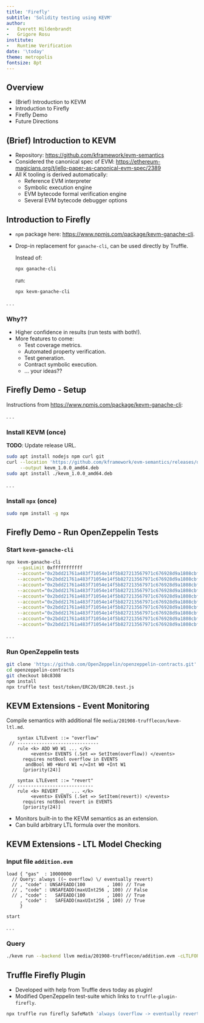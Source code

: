 ```yaml
---
title: 'Firefly'
subtitle: 'Solidity testing using KEVM'
author:
-   Everett Hildenbrandt
-   Grigore Rosu
institute:
-   Runtime Verification
date: '\today'
theme: metropolis
fontsize: 8pt
---
```


Overview
--------

-   (Brief) Introduction to KEVM
-   Introduction to Firefly
-   Firefly Demo
-   Future Directions

(Brief) Introduction to KEVM
----------------------------

-   Repository: <https://github.com/kframework/evm-semantics>
-   Considered the canonical spec of EVM: <https://ethereum-magicians.org/t/jello-paper-as-canonical-evm-spec/2389>
-   All K tooling is derived automatically:
    -   Reference EVM interpreter
    -   Symbolic execution engine
    -   EVM bytecode formal verification engine
    -   Several EVM bytecode debugger options

Introduction to Firefly
-----------------------

-   `npm` package here: <https://www.npmjs.com/package/kevm-ganache-cli>.
-   Drop-in replacement for `ganache-cli`, can be used directly by Truffle.

    Instead of:

    ```sh
    npx ganache-cli
    ```

    run:

    ```sh
    npx kevm-ganache-cli
    ```

. . .

### Why??

-   Higher confidence in results (run tests with both!).
-   More features to come:
    -   Test coverage metrics.
    -   Automated property verification.
    -   Test generation.
    -   Contract symbolic execution.
    -   ... your ideas??

Firefly Demo - Setup
--------------------

Instructions from <https://www.npmjs.com/package/kevm-ganache-cli>:

. . .

### Install KEVM (once)

**TODO**: Update release URL.

```sh
sudo apt install nodejs npm curl git
curl --location 'https://github.com/kframework/evm-semantics/releases/download/v1.0.0-a47e4b2/kevm_1.0.0_amd64.deb' \
     --output kevm_1.0.0_amd64.deb
sudo apt install ./kevm_1.0.0_amd64.deb
```

. . .

### Install `npx` (once)

```sh
sudo npm install -g npx
```

Firefly Demo - Run OpenZeppelin Tests
-------------------------------------

### Start `kevm-ganache-cli`

```sh
npx kevm-ganache-cli                                                                                         \
    --gasLimit 0xfffffffffff                                                                                 \
    --account="0x2bdd21761a483f71054e14f5b827213567971c676928d9a1808cbfa4b7501200,1000000000000000000000000" \
    --account="0x2bdd21761a483f71054e14f5b827213567971c676928d9a1808cbfa4b7501201,1000000000000000000000000" \
    --account="0x2bdd21761a483f71054e14f5b827213567971c676928d9a1808cbfa4b7501202,1000000000000000000000000" \
    --account="0x2bdd21761a483f71054e14f5b827213567971c676928d9a1808cbfa4b7501203,1000000000000000000000000" \
    --account="0x2bdd21761a483f71054e14f5b827213567971c676928d9a1808cbfa4b7501204,1000000000000000000000000" \
    --account="0x2bdd21761a483f71054e14f5b827213567971c676928d9a1808cbfa4b7501205,1000000000000000000000000" \
    --account="0x2bdd21761a483f71054e14f5b827213567971c676928d9a1808cbfa4b7501206,1000000000000000000000000" \
    --account="0x2bdd21761a483f71054e14f5b827213567971c676928d9a1808cbfa4b7501207,1000000000000000000000000" \
    --account="0x2bdd21761a483f71054e14f5b827213567971c676928d9a1808cbfa4b7501208,1000000000000000000000000" \
    --account="0x2bdd21761a483f71054e14f5b827213567971c676928d9a1808cbfa4b7501209,1000000000000000000000000"
```

. . .

### Run OpenZeppelin tests

```sh
git clone 'https://github.com/OpenZeppelin/openzeppelin-contracts.git'
cd openzeppelin-contracts
git checkout b8c8308
npm install
npx truffle test test/token/ERC20/ERC20.test.js
```

KEVM Extensions - Event Monitoring
----------------------------------

Compile semantics with additional file `media/201908-trufflecon/kevm-ltl.md`.

```k
    syntax LTLEvent ::= "overflow"
 // ------------------------------
    rule <k> ADD W0 W1 ... </k>
         <events> EVENTS (.Set => SetItem(overflow)) </events>
      requires notBool overflow in EVENTS
       andBool W0 +Word W1 =/=Int W0 +Int W1
      [priority(24)]

    syntax LTLEvent ::= "revert"
 // ----------------------------
    rule <k> REVERT _ _ ... </k>
         <events> EVENTS (.Set => SetItem(revert)) </events>
      requires notBool revert in EVENTS
      [priority(24)]
```

-   Monitors built-in to the KEVM semantics as an extension.
-   Can build arbitrary LTL formula over the monitors.

KEVM Extensions - LTL Model Checking
------------------------------------

### Input file `addition.evm`

```evm
load { "gas"  : 10000000
  // Query: always ((~ overflow) \/ eventually revert)
  // , "code" : UNSAFEADD(100        , 100) // True
  // , "code" : UNSAFEADD(maxUInt256 , 100) // False
  // , "code" :   SAFEADD(100        , 100) // True
     , "code" :   SAFEADD(maxUInt256 , 100) // True
     }

start
```

. . .

### Query

```sh
./kevm run --backend llvm media/201908-trufflecon/addition.evm -cLTLFORMULA='always (overflow -> eventually revert)'
```

Truffle Firefly Plugin
----------------------

-   Developed with help from Truffle devs today as plugin!
-   Modified OpenZeppelin test-suite which links to `truffle-plugin-firefly`.

```sh
npx truffle run firefly SafeMath 'always (overflow -> eventually revert)'
```

